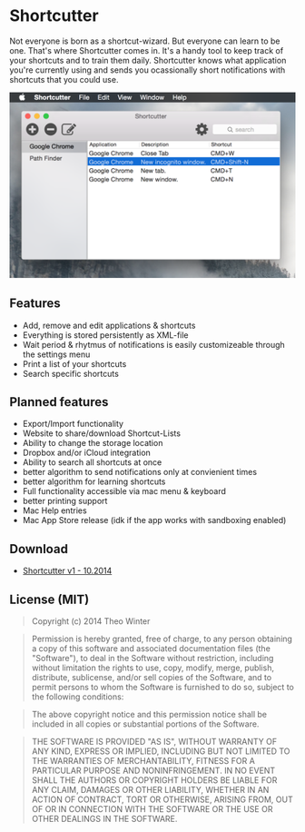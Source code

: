 Shortcutter
===========
Not everyone is born as a shortcut-wizard. But everyone can learn to be one. That's where Shortcutter comes in. It's a handy tool to keep track of your shortcuts and to train them daily. Shortcutter knows what application you're currently using and sends you ocassionally short notifications with shortcuts that you could use.  

![Screenshot Shortcutter](https://raw.githubusercontent.com/aerobless/Shortcutter/master/screenshots/sc_02.png)

## Features
+ Add, remove and edit applications & shortcuts
+ Everything is stored persistently as XML-file
+ Wait period & rhytmus of notifications is easily customizeable through the settings menu
+ Print a list of your shortcuts
+ Search specific shortcuts

## Planned features
+ Export/Import functionality
+ Website to share/download Shortcut-Lists
+ Ability to change the storage location
+ Dropbox and/or iCloud integration
+ Ability to search all shortcuts at once
+ better algorithm to send notifications only at convienient times
+ better algorithm for learning shortcuts
+ Full functionality accessible via mac menu & keyboard
+ better printing support
+ Mac Help entries
+ Mac App Store release (idk if the app works with sandboxing enabled)

## Download
+ [Shortcutter v1 - 10.2014](https://github.com/aerobless/Shortcutter/blob/master/binaries/Shortcutter_v1.zip?raw=true)

## License (MIT)
> Copyright (c) 2014 Theo Winter

> Permission is hereby granted, free of charge, to any person obtaining a copy
of this software and associated documentation files (the "Software"), to deal
in the Software without restriction, including without limitation the rights
to use, copy, modify, merge, publish, distribute, sublicense, and/or sell
copies of the Software, and to permit persons to whom the Software is
furnished to do so, subject to the following conditions:

> The above copyright notice and this permission notice shall be included in
all copies or substantial portions of the Software.

> THE SOFTWARE IS PROVIDED "AS IS", WITHOUT WARRANTY OF ANY KIND, EXPRESS OR
IMPLIED, INCLUDING BUT NOT LIMITED TO THE WARRANTIES OF MERCHANTABILITY,
FITNESS FOR A PARTICULAR PURPOSE AND NONINFRINGEMENT. IN NO EVENT SHALL THE
AUTHORS OR COPYRIGHT HOLDERS BE LIABLE FOR ANY CLAIM, DAMAGES OR OTHER
LIABILITY, WHETHER IN AN ACTION OF CONTRACT, TORT OR OTHERWISE, ARISING FROM,
OUT OF OR IN CONNECTION WITH THE SOFTWARE OR THE USE OR OTHER DEALINGS IN
THE SOFTWARE.
